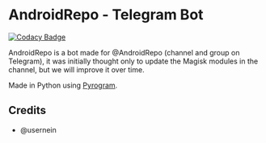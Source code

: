 # AndroidRepo - Telegram Bot

[![Codacy Badge](https://api.codacy.com/project/badge/Grade/cf4b574654034502ad56f5d97ce9209b)](https://app.codacy.com/gh/PyroBugs/AndroidRepo?utm_source=github.com&utm_medium=referral&utm_content=PyroBugs/AndroidRepo&utm_campaign=Badge_Grade)

AndroidRepo is a bot made for @AndroidRepo (channel and group on Telegram), it was initially thought only to update the Magisk modules in the channel, but we will improve it over time.

Made in Python using [Pyrogram](https://github.com/pyrogram/pyrogram).

## Credits
- @usernein
